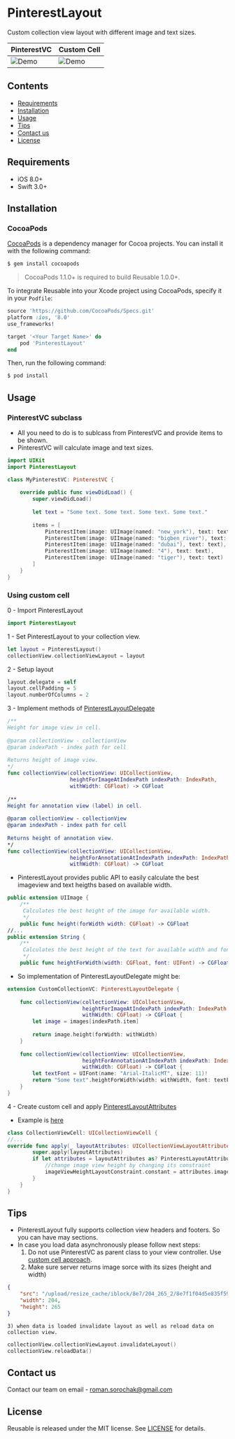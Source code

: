 # PinterestLayout

Custom collection view layout with different image and text sizes. 


|             PinterestVC         |         Custom Cell          |
|---------------------------------|------------------------------|
|![Demo](https://github.com/MagicLab-team/PinterestLayout/blob/master/PinterestLayoutExample/DemoAssets/Demo_1.gif)|![Demo](https://github.com/MagicLab-team/PinterestLayout/blob/master/PinterestLayoutExample/DemoAssets/Demo_2.gif)|

## Contents
- [Requirements](#requirements)
- [Installation](#installation)
- [Usage](#usage)
- [Tips](#tips)
- [Contact us](#contact-us)
- [License](#license)


## Requirements

- iOS 8.0+
- Swift 3.0+

## Installation

### CocoaPods

[CocoaPods](http://cocoapods.org) is a dependency manager for Cocoa projects. You can install it with the following command:

```bash
$ gem install cocoapods
```

> CocoaPods 1.1.0+ is required to build Reusable 1.0.0+.

To integrate Reusable into your Xcode project using CocoaPods, specify it in your `Podfile`:

```ruby
source 'https://github.com/CocoaPods/Specs.git'
platform :ios, '8.0'
use_frameworks!

target '<Your Target Name>' do
    pod 'PinterestLayout'
end
```

Then, run the following command:

```bash
$ pod install
```

## Usage

### PinterestVC subclass

- All you need to do is to sublcass from PinterestVC and provide items to be shown.
- PinterestVC will calculate image and text sizes.

```swift
import UIKit
import PinterestLayout

class MyPinterestVC: PinterestVC {
    
    override public func viewDidLoad() {
        super.viewDidLoad()
        
        let text = "Some text. Some text. Some text. Some text."
        
        items = [
            PinterestItem(image: UIImage(named: "new_york"), text: text),
            PinterestItem(image: UIImage(named: "bigben_river"), text: text),
            PinterestItem(image: UIImage(named: "dubai"), text: text),
            PinterestItem(image: UIImage(named: "4"), text: text),
            PinterestItem(image: UIImage(named: "tiger"), text: text)
        ]
    }
}
```

### Using custom cell

0 - Import PinterestLayout
```swift
import PinterestLayout
```

1 - Set PinterestLayout to your collection view.
```swift
let layout = PinterestLayout()
collectionView.collectionViewLayout = layout
```

2 - Setup layout 
```swift
layout.delegate = self
layout.cellPadding = 5
layout.numberOfColumns = 2
```

3 - Implement methods of [PinterestLayoutDelegate](https://github.com/MagicLab-team/PinterestLayout/blob/master/PinterestLayout/PinterestLayoutDelegate.swift)
```swift 
/**
Height for image view in cell.
     
@param collectionView - collectionView
@param indexPath - index path for cell
     
Returns height of image view.
*/
func collectionView(collectionView: UICollectionView,
                    heightForImageAtIndexPath indexPath: IndexPath,
                    withWidth: CGFloat) -> CGFloat
    
/**
Height for annotation view (label) in cell.
     
@param collectionView - collectionView
@param indexPath - index path for cell
     
Returns height of annotation view.
*/
func collectionView(collectionView: UICollectionView,
                    heightForAnnotationAtIndexPath indexPath: IndexPath,
                    withWidth: CGFloat) -> CGFloat
```

- PinterestLayout provides public API to easily calculate the best imageview and text heigths based on available width. 

```swift
public extension UIImage {
    /**
     Calculates the best height of the image for available width.
     */
    public func height(forWidth width: CGFloat) -> CGFloat
//...
public extension String {
    /**
     Calculates the best height of the text for available width and font used.
     */
    public func heightForWidth(width: CGFloat, font: UIFont) -> CGFloat 
```
- So implementation of PinterestLayoutDelegate might be:
```swift
extension CustomCollectionVC: PinterestLayoutDelegate {
    
    func collectionView(collectionView: UICollectionView,
                        heightForImageAtIndexPath indexPath: IndexPath,
                        withWidth: CGFloat) -> CGFloat {
        let image = images[indexPath.item]
        
        return image.height(forWidth: withWidth)
    }
    
    func collectionView(collectionView: UICollectionView,
                        heightForAnnotationAtIndexPath indexPath: IndexPath,
                        withWidth: CGFloat) -> CGFloat {
        let textFont = UIFont(name: "Arial-ItalicMT", size: 11)!                
        return "Some text".heightForWidth(width: withWidth, font: textFont)
    }
}
```

4 - Create custom cell and apply [PinterestLayoutAttributes](https://github.com/MagicLab-team/PinterestLayout/blob/master/PinterestLayout/PinterestLayoutAttributes.swift)
- Example is [here](https://github.com/MagicLab-team/PinterestLayout/blob/master/PinterestLayoutExample/CollectionViewCell.swift)
```swift
class CollectionViewCell: UICollectionViewCell {
//...
override func apply(_ layoutAttributes: UICollectionViewLayoutAttributes) {
        super.apply(layoutAttributes)
        if let attributes = layoutAttributes as? PinterestLayoutAttributes {
            //change image view height by changing its constraint
            imageViewHeightLayoutConstraint.constant = attributes.imageHeight
        }
    }
}
```

## Tips

- PinterestLayout fully supports collection view headers and footers. So you can have may sections.
- In case you load data asynchronously please follow next steps:
    1) Do not use PinterestVC as parent class to your view controller. Use [custom cell approach](#using-custom-cell).
    2) Make sure server returns image sorce with its sizes (height and width)
```json
{
    "src": "/upload/resize_cache/iblock/8e7/204_265_2/8e7f1f04d5e835f596ef33da74946847.jpg",
    "width": 204,
    "height": 265
}
```
    3) when data is loaded invalidate layout as well as reload data on collection view.
```swift
collectionView.collectionViewLayout.invalidateLayout()
collectionView.reloadData()
```

## Contact us

Contact our team on email - roman.sorochak@gmail.com


## License

Reusable is released under the MIT license. See [LICENSE](https://github.com/MagicLab-team/PinterestLayout/blob/master/LICENSE) for details.

